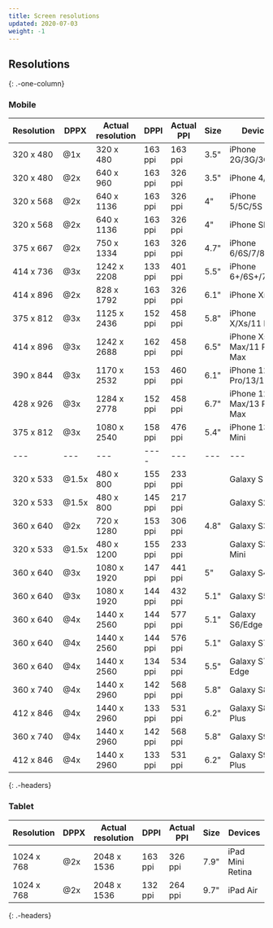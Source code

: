 ```yaml
---
title: Screen resolutions
updated: 2020-07-03
weight: -1
---
```


## Resolutions
{: .-one-column}

### Mobile

| Resolution | DPPX  | Actual resolution | DPPI    | Actual PPI | Size  | Devices                      |
| ---        | ---   | ---               | ---     | ---        | ---   | ---                          |
| 320 x 480  | @1x   | 320 x 480         | 163 ppi | 163 ppi    | 3.5"  | iPhone 2G/3G/3GS             |
| 320 x 480  | @2x   | 640 x 960         | 163 ppi | 326 ppi    | 3.5"  | iPhone 4/4S                  |
| 320 x 568  | @2x   | 640 x 1136        | 163 ppi | 326 ppi    | 4"    | iPhone 5/5C/5S               |
| 320 x 568  | @2x   | 640 x 1136        | 163 ppi | 326 ppi    | 4"    | iPhone SE                    |
| 375 x 667  | @2x   | 750 x 1334        | 163 ppi | 326 ppi    | 4.7"  | iPhone 6/6S/7/8/SE2          |
| 414 x 736  | @3x   | 1242 x 2208       | 133 ppi | 401 ppi    | 5.5"  | iPhone 6+/6S+/7+/8+          |
| 414 x 896  | @2x   | 828 x 1792        | 163 ppi | 326 ppi    | 6.1"  | iPhone Xr/11                 |
| 375 x 812  | @3x   | 1125 x 2436       | 152 ppi | 458 ppi    | 5.8"  | iPhone X/Xs/11 Pro           |
| 414 x 896	 | @3x   | 1242 x 2688	     | 162 ppi | 458 ppi    | 6.5"  | iPhone Xs Max/11 Pro Max     |
| 390 x 844	 | @3x   | 1170 x 2532	     | 153 ppi | 460 ppi	  | 6.1"  | iPhone 12/12 Pro/13/13 Pro   |
| 428 x 926	 | @3x   | 1284 x 2778	     | 152 ppi | 458 ppi	  | 6.7"  | iPhone 12 Pro Max/13 Pro Max |
| 375 x 812  | @3x   | 1080 x 2540       | 158 ppi | 476 ppi    | 5.4"  | iPhone 13 Mini               |
| ---        | ---   | ---               | ----    | ---        | ---   | ---                          |
| 320 x 533  | @1.5x |  480 x  800       | 155 ppi | 233 ppi    |       | Galaxy S                     |
| 320 x 533  | @1.5x |  480 x  800       | 145 ppi | 217 ppi    |       | Galaxy S2                    |
| 360 x 640  | @2x   |  720 x 1280       | 153 ppi | 306 ppi    | 4.8"  | Galaxy S3                    |
| 320 x 533  | @1.5x |  480 x 1200       | 155 ppi | 233 ppi    |       | Galaxy S3 Mini               |
| 360 x 640  | @3x   | 1080 x 1920       | 147 ppi | 441 ppi    | 5"    | Galaxy S4                    |
| 360 x 640  | @3x   | 1080 x 1920       | 144 ppi | 432 ppi    | 5.1"  | Galaxy S5                    |
| 360 x 640  | @4x   | 1440 x 2560       | 144 ppi | 577 ppi    | 5.1"  | Galaxy S6/Edge               |
| 360 x 640  | @4x   | 1440 x 2560       | 144 ppi | 576 ppi    | 5.1"  | Galaxy S7                    |
| 360 x 640  | @4x   | 1440 x 2560       | 134 ppi | 534 ppi    | 5.5"  | Galaxy S7 Edge               |
| 360 x 740  | @4x   | 1440 x 2960       | 142 ppi | 568 ppi    | 5.8"  | Galaxy S8                    |
| 412 x 846  | @4x   | 1440 x 2960       | 133 ppi | 531 ppi    | 6.2"  | Galaxy S8 Plus               |
| 360 x 740  | @4x   | 1440 x 2960       | 142 ppi | 568 ppi    | 5.8"  | Galaxy S9                    |
| 412 x 846  | @4x   | 1440 x 2960       | 133 ppi | 531 ppi    | 6.2"  | Galaxy S9 Plus               |
{: .-headers}

### Tablet

| Resolution | DPPX | Actual resolution | DPPI    | Actual PPI | Size | Devices          |
| ---        | ---- | ---               | ---     | ---        | ---- | ---              |
| 1024 x 768 | @2x  | 2048 x 1536       | 163 ppi | 326 ppi    | 7.9" | iPad Mini Retina |
| 1024 x 768 | @2x  | 2048 x 1536       | 132 ppi | 264 ppi    | 9.7" | iPad Air         |
{: .-headers}
